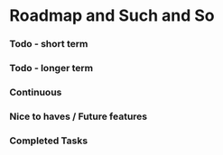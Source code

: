 # Roadmap and Such and So

### Todo - short term

### Todo - longer term

### Continuous

### Nice to haves / Future features

### Completed Tasks
